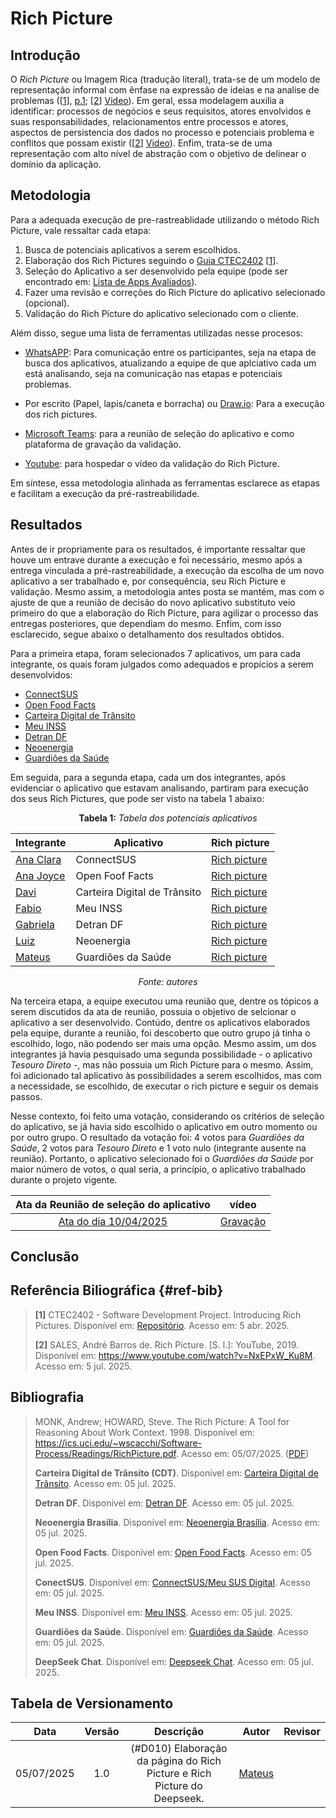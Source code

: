 # Rich Picture

## Introdução

O *Rich Picture* ou Imagem Rica (tradução literal), trata-se de um modelo de representação informal com ênfase na expressão de ideias e na analise de problemas ([[1](#ref-bib)], [p.1](/assets/imgs/rich-picture/p1-intro.jpeg); [[2](#ref-bib)] [Video](https://youtu.be/NxEPxW_Ku8M?si=i6NyNt4-98b7CJX1&t=8)). Em geral, essa modelagem auxilia a identificar: processos de negócios e seus requisitos, atores envolvidos e suas responsabilidades, relacionamentos entre processos e atores, aspectos de persistencia dos dados no processo e potenciais problema e conflitos que possam existir ([[2](#ref-bib)] [Video](https://youtu.be/NxEPxW_Ku8M?si=vwPd6gIWocqoVX2O&t=30)). Enfim, trata-se de uma representação com alto nível de abstração com o objetivo de delinear o domínio da aplicação.

## Metodologia

Para a adequada execução de pre-rastreablidade utilizando o método Rich Picture, vale ressaltar cada etapa:

1. Busca de potenciais aplicativos a serem escolhidos.
2. Elaboração dos Rich Pictures seguindo o [Guia CTEC2402](/assets/pdfs/rich-pictures/RichPictureRefBib.pdf) [[1](#ref-bib)].
3. Seleção do Aplicativo a ser desenvolvido pela equipe (pode ser encontrado em: [Lista de Apps Avaliados](/planejamento/lista-de-apps-avaliados)).
4. Fazer uma revisão e correções do Rich Picture do aplicativo selecionado (opcional).
5. Validação do Rich Picture do aplicativo selecionado com o cliente.

Além disso, segue uma lista de ferramentas utilizadas nesse procesos:

- [WhatsAPP](/planejamento/ferramentas/): Para comunicação entre os participantes, seja na etapa de busca dos aplicativos, atualizando a equipe de que aplciativo cada um está analisando, seja na comunicação nas etapas e potenciais problemas.

- Por escrito (Papel, lapis/caneta e borracha) ou [Draw.io](/planejamento/ferramentas/): Para a execução dos rich pictures.

- [Microsoft Teams](/planejamento/ferramentas/): para a reunião de seleção do aplicativo e como plataforma de gravação da validação.

- [Youtube](/planejamento/ferramentas/): para hospedar o vídeo da validação do Rich Picture.

Em síntese, essa metodologia alinhada as ferramentas esclarece as etapas e facilitam a execução da pré-rastreabilidade.

## Resultados

Antes de ir propriamente para os resultados, é importante ressaltar que houve um entrave durante a execução e foi necessário, mesmo após a entrega vinculada a pré-rastreabilidade, a execução da escolha de um novo aplicativo a ser trabalhado e, por consequência, seu Rich Picture e validação. Mesmo assim, a metodologia antes posta se mantém, mas com o ajuste de que a reunião de decisão do novo aplicativo substituto veio primeiro do que a elaboração do Rich Picture, para agilizar o processo das entregas posteriores, que dependiam do mesmo. Enfim, com isso esclarecido, segue abaixo o detalhamento dos resultados obtidos.

Para a primeira etapa, foram selecionados 7 aplicativos, um para cada integrante, os quais foram julgados como adequados e propícios a serem desenvolvidos:

- [ConnectSUS](/planejamento/lista-de-apps-avaliados/#connectsus)
- [Open Food Facts](/planejamento/lista-de-apps-avaliados/#open-food-facts)
- [Carteira Digital de Trânsito](/planejamento/lista-de-apps-avaliados/#cdt)
- [Meu INSS](/planejamento/lista-de-apps-avaliados/#meu-inss)
- [Detran DF](/planejamento/lista-de-apps-avaliados/#detran-df)
- [Neoenergia](/planejamento/lista-de-apps-avaliados/#neoenergia)
- [Guardiões da Saúde](/planejamento/lista-de-apps-avaliados/#guardioes-da-saude)

Em seguida, para a segunda etapa, cada um dos integrantes, após evidenciar o aplicativo que estavam analisando, partiram para execução dos seus Rich Pictures, que pode ser visto na tabela 1 abaixo:

<p align="center"><strong>Tabela 1:</strong> <em>Tabela dos potenciais aplicativos</em></p>

<div align="center">

<table>
    <thead>
        <tr>
            <th>Integrante</th>
            <th>Aplicativo</th>
            <th>Rich picture</th>
        </tr>
    </thead>
    <tbody>
        <tr>
            <td><a href="https://github.com/anabborges">Ana Clara</a></td>
            <td>ConnectSUS</td>
            <td><a href="../../assets/pdfs/rich-pictures/RichPictureProj01_AnaBorges.pdf">Rich picture</a></td>
        </tr>
        <tr>
            <td><a href="https://github.com/anajoyceamorim">Ana Joyce</a></td>
            <td>Open Foof Facts</td>
            <td><a href="../../assets/pdfs/rich-pictures/RichPictureProj01_AnaJoyce.pdf">Rich picture</a></td>
        </tr>
        <tr>
            <td><a href="https://github.com/daviRolvr">Davi</a></td>
            <td>Carteira Digital de Trânsito</td>
            <td><a href="../../assets/pdfs/rich-pictures/RichPictureProj01_Davi.pdf">Rich picture</a></td>
        </tr>
        <tr>
            <td><a href="https://github.com/fabinsz">Fabio</a></td>
            <td>Meu INSS</td>
            <td><a href="../../assets/pdfs/rich-pictures/RichPictureProj01_Fabio.pdf">Rich picture</a></td>
        </tr>
        <tr>
            <td><a href="https://github.com/gaubiela">Gabriela</a></td>
            <td>Detran DF</td>
            <td><a href="../../assets/pdfs/rich-pictures/RichPictureProj01_Gabriela.pdf">Rich picture</a></td>
        </tr>
        <tr>
            <td><a href="https://github.com/luizfaria1989">Luiz</a></td>
            <td>Neoenergia</td>
            <td><a href="../../assets/pdfs/rich-pictures/RichPictureProj01_Luiz.pdf">Rich picture</a></td>
        </tr>
        <tr>
            <td><a href="https://github.com/MVConsorte">Mateus</a></td>
            <td>Guardiões da Saúde</td>
            <td><a href="../../assets/pdfs/rich-pictures/RichPictureProj01_Mateus.pdf">Rich picture</a></td>
        </tr>
    </tbody>
</table>
<p><em>Fonte: autores</em></p>
</div>

Na terceira etapa, a equipe executou uma reunião que, dentre os tópicos a serem discutidos da ata de reunião, possuia o objetivo de selcionar o aplicativo a ser desenvolvido. Contúdo, dentre os aplicativos elaborados pela equipe, durante a reunião, foi descoberto que outro grupo já tinha o escolhido, logo, não podendo ser mais uma opção. Mesmo assim, um dos integrantes já havia pesquisado uma segunda possibilidade - o aplicativo *Tesouro Direto* -, mas não possuia um Rich Picture para o mesmo. Assim, foi adicionado tal aplicativo às possibilidades a serem escolhidos, mas com a necessidade, se escolhido, de executar o rich picture e seguir os demais passos.

Nesse contexto, foi feito uma votação, considerando os critérios de seleção do aplicativo, se já havia sido escolhido o aplicativo em outro momento ou por outro grupo. O resultado da votação foi: 4 votos para *Guardiões da Saúde*, 2 votos para *Tesouro Direto* e 1 voto nulo (integrante ausente na reunião). Portanto, o aplicativo selecionado foi o *Guardiões da Saúde* por maior número de votos, o qual seria, a princípio, o aplicativo trabalhado durante o projeto vigente.

| Ata da Reunião de seleção do aplicativo | vídeo |
| :-: | :-: |
| [Ata do dia 10/04/2025](/gravacoes/reunioes/ata-dia-10-04-2025) | [Gravação](/gravacoes/reunioes/grav-reunioes/) |

## Conclusão

## Referência Biliográfica {#ref-bib}
> **[1]** CTEC2402 - Software Development Project. Introducing Rich Pictures. Disponível em: [Repositório](/assets/pdfs/rich-pictures/RichPictureRefBib.pdf). Acesso em: 5 abr. 2025.
>
> **[2]** SALES, André Barros de. Rich Picture. [S. l.]: YouTube, 2019. Disponível em: <https://www.youtube.com/watch?v=NxEPxW_Ku8M>. Acesso em: 5 jul. 2025.


## Bibliografia

>  MONK, Andrew; HOWARD, Steve. The Rich Picture: A Tool for Reasoning About Work Context. 1998. Disponível em: <https://ics.uci.edu/~wscacchi/Software-Process/Readings/RichPicture.pdf>. Acesso em: 05/07/2025. ([PDF](/assets/pdfs/rich-pictures/RichPictureBibliografia.pdf))
>
> **Carteira Digital de Trânsito (CDT)**. Disponível em: [Carteira Digital de Trânsito](https://play.google.com/store/search?q=Carteira+digital+de+transito&c=apps). Acesso em: 05 jul. 2025.
>
> **Detran DF**. Disponível em: [Detran DF](https://play.google.com/store/search?q=Detran+DF&c=apps). Acesso em: 05 jul. 2025.
>
> **Neoenergia Brasília**. Disponível em: [Neoenergia Brasília](https://play.google.com/store/apps/details?id=br.com.CEB.Ceb). Acesso em: 05 jul. 2025.
>
> **Open Food Facts**. Disponível em: [Open Food Facts](https://play.google.com/store/search?q=Open+Food+Facts&c=apps). Acesso em: 05 jul. 2025.
>
> **ConectSUS**. Disponível em: [ConnectSUS/Meu SUS Digital](https://play.google.com/store/search?q=ConectSUS&c=apps). Acesso em: 05 jul. 2025.
>
> **Meu INSS**. Disponível em: [Meu INSS](https://play.google.com/store/search?q=Meu+INSS&c=apps). Acesso em: 05 jul. 2025.
>
> **Guardiões da Saúde**. Disponível em: [Guardiões da Saúde](https://play.google.com/store/search?q=Guardi%C3%B5es+da+Sa%C3%BAde&c=apps). Acesso em: 05 jul. 2025.
>
> **DeepSeek Chat**. Disponível em: [Deepseek Chat](https://play.google.com/store/search?q=DeepSeek+Chat&c=apps). Acesso em: 05 jul. 2025.

## Tabela de Versionamento

| Data       | Versão | Descrição                                 | Autor             | Revisor          |
| :--------: | :----: | :----------:                              | :---------------: | :---------------:|
| 05/07/2025 |  1.0   | (#D010) Elaboração da página do Rich Picture e Rich Picture do Deepseek. | [Mateus](https://github.com/MVConsorte)|  |